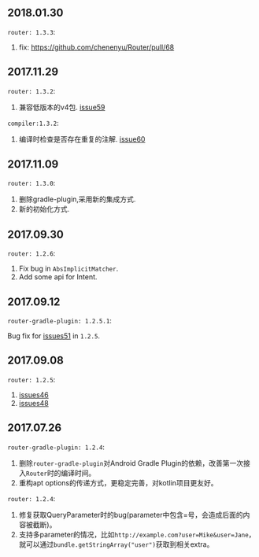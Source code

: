 ## 2018.01.30

`router: 1.3.3`:

1. fix: https://github.com/chenenyu/Router/pull/68

## 2017.11.29

`router: 1.3.2`:

1. 兼容低版本的v4包. [issue59](https://github.com/chenenyu/Router/issues/59)

`compiler:1.3.2`:

1. 编译时检查是否存在重复的注解. [issue60](https://github.com/chenenyu/Router/issues/60)

## 2017.11.09

`router: 1.3.0`:

1. 删除gradle-plugin,采用新的集成方式.
2. 新的初始化方式.

## 2017.09.30

`router: 1.2.6`:

1. Fix bug in `AbsImplicitMatcher`.
2. Add some api for Intent.

## 2017.09.12

`router-gradle-plugin: 1.2.5.1`:

Bug fix for [issues51](https://github.com/chenenyu/Router/issues/51) in `1.2.5`.

## 2017.09.08

`router: 1.2.5`: 

1. [issues46](https://github.com/chenenyu/Router/issues/46)
2. [issues48](https://github.com/chenenyu/Router/issues/48)

## 2017.07.26

`router-gradle-plugin: 1.2.4`:

1. 删除`router-gradle-plugin`对Android Gradle Plugin的依赖，改善第一次接入`Router`时的编译时间。
2. 重构apt options的传递方式，更稳定完善，对kotlin项目更友好。

`router: 1.2.4`:

1. 修复获取QueryParameter时的bug(parameter中包含=号，会造成后面的内容被截断)。
2. 支持多parameter的情况，比如`http://example.com?user=Mike&user=Jane`，就可以通过`bundle.getStringArray("user")`获取到相关extra。

